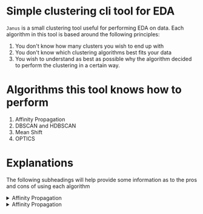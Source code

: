 # Simple clustering cli tool for EDA
`Janus` is a small clustering tool useful for performing EDA on data.
Each algorithm in this tool is based around the following principles:
1. You don't know how many clusters you wish to end up with
2. You don't know which clustering algorithms best fits your data
3. You wish to understand as best as possible why the algorithm decided to perform the clustering in a certain way.

# Algorithms this tool knows how to perform
1. Affinity Propagation
2. DBSCAN and HDBSCAN
3. Mean Shift
4. OPTICS

# Explanations
The following subheadings will help provide some information as to the pros and cons of using each algorithm

<details>
<summary>Affinity Propagation</summary>

## History
This algorithm was published in 2007 in the journal science. (PMID: 17218491, DOI: 10.1126/science.1136800)

## How it works
Affinity Propagation works by finding exemplars in the data (members of the input set that are representative of clusters)
It takes as input the similarities between data points and identifies exemplars based on certain criteria.
Messages are exchanges between data points until the best set of exemplars are obtained.

### Example
Say we have the following table of participants:

| Name | Feature 1 | Feature 2 | Feature 3 | Feature 4 | Feature 5 |
| :---: | :---: | :---: | :---: | :---: | :---: |
| Google | 3 | 4 | 3 | 2 | 1 |
| Amazon | 4 | 3 | 5 | 1 | 1 |
| Apple | 3 | 5 | 3 | 3 | 3 |
| Microsoft | 2 | 1 | 3 | 3 | 2 |
| Samsung | 1 | 1 | 3 | 2 | 3 |

We need to calculate the following matrices:
1. **Similarity**
2. **Responsibility**
3. **Availability**
4. **Criterion**

<details>
<summary>Similarity Matrix</summary>

By default, the similarity matrix is defined as:
> the negative of the distance between two instances. (The greater the distance the smaller the similarity)
Or in mathematical terms:

![Affinity Propagation Euclidean Distance Similarity Equation](imgs/affinity_propagation/similarity_equation.svg)

If we take our example situation and draw a heat map out we get the following:

![Similarity heat map](imgs/affinity_propagation/similarity_heatmap.svg)

The values in the off diagonal elements will dictate the number of clusters formed. (The smaller the value, the fewer clusters obtained.)

It's important to note that even though we used `negative euclidean distance` as our similarity function, we don't have to.
We could have just as easily used something else, but the `negative euclidean distance` function is common in clustering
applications because it is an appropriate optimization function when the desired outcome is to minimize the squared error
between the `cluster members` and the `cluster exemplar`.
</details>

<details>
<summary>Responsibility Matrix</summary>

We need some way to figure out how well suited an element `k` is to be an exemplar for an element `i`. This is where the
responsibility matrix comes into play. Responsibility `r(i, k)` will quantify how well suited `k` is to be an exemplar for `i`
while also taking into account the nearest contender `k'` to be an exemplar for `i`.

Mathematically this can be expressed as:
![Affinity Propagation Responsibility Equation](imgs/affinity_propagation/responsibility_equation.svg)

> The responsibility matrix is initialized with zeros

The intuition behind the formula is simple, `r(i, k)` can be thought of as the relative similarity between `i` and `k`.
It essentially quantifies how similar `i` is to `k`, compared to `k'` while taking into account the availability of `k'`.
The responsibility of `k` to `i` will decrease as the availability of `k'` to `i` increases.
</details>

<details>
<summary>Availability Matrix</summary>

Availability can be described as:
> How appropriate is it for `i` to choose `k` as its exemplar

The availability of an element `i` takes into account the support of other elements `k` should be its exemplar.

Mathematically this can be expressed as:

![Affinity Propagation Availability Equation](imgs/affinity_propagation/availability_equation.svg)

Availability can be thought of as the self-responsibility of `k` + the sum of the positive responsibilities of `k` towards
elements other than `i`.

We only include positive responsibilities because an exemplar should positively explain at _least_ some data points well,
regardless of how poorly it explains other data points.

if self-responsibility is negative, it means that `k` is more suitable to belong to some other exemplar, rather than being an
exemplar. 

The maximum value of `a(i, k)` is 0.

self-availability can be calculated as follows:

![Affinity Propagation Self Availability Equation](imgs/affinity_propagation/self_availability_equation.svg)

`a(k ,k)` reflects the accumulated evidence that element `k` is suitable to be an exemplar.
This is based on the positive responsibilities of `k` towards other elements.

The `Responsibility` and `Availability` matrices are iteratively updated.
You may select when to terminate the procedure, although typically one of the following options is chosen:
* After a fixed number of iterations
* After changes in the values obtained fall below some threshold
* The values stay constant for some number of iterations

In this example, I chose to run the process till the values were constant and I got the following output:

#### Availability Matrix

![Affinity Propagation Final Availability Heat Map](imgs/affinity_propagation/final_availability_heatmap.svg)

#### Responsibility Matrix

![Affinity Propagation Final Responsibility Heat Map](imgs/affinity_propagation/final_responsibility_heatmap.svg)

</details>

<details>
<summary>Criterion Matrix</summary>


</details>

## Use Cases
It was originally developed as a solution for ..., nowadays its mostly used as ...

| Pros | Cons |
| :---: | :---: |
| ... | ... |
| ... | ... |

</details>

<details>
<summary>Affinity Propagation</summary>

## History
This algorithm was created in ... by ...

## How it works


## Use Cases
It was originally developed as a solution for ..., nowadays its mostly used as ...

| Pros | Cons |
| :---: | :---: |
| ... | ... |
| ... | ... |

</details>